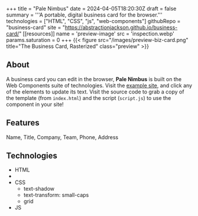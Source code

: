 +++
title = "Pale Nimbus"
date = 2024-04-05T18:20:30Z
draft = false
summary = '''A portable, digital business card for the browser.'''
technologies = ["HTML", "CSS", "js", "web-components"]
githubRepo = "business-card"
site = "https://abstractionjackson.github.io/business-card/"
[[resources]]
name = 'preview-image'
src = 'inspection.webp'
params.saturation = 0
+++
{{< figure src="/images/preview-biz-card.png" title="The Business Card, Rasterized" class="preview" >}}

## About
A business card you can edit in the browser, __Pale Nimbus__ is built on the Web Components suite of technologies. Visit the [example site](https://abstractionjackson.github.io/business-card), and click any of the elements to update its text. Visit the source code to grab a copy of the template (from `index.html`) and the script (`script.js`) to use the component in your site!
## Features
Name, Title, Company, Team, Phone, Address
## Technologies
- HTML
 - 
- CSS
    - text-shadow
    - text-transform: small-caps
    - grid
- JS
